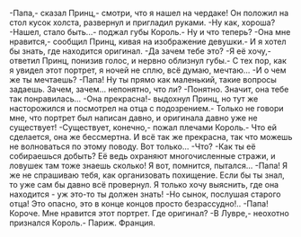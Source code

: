   -Папа,- сказал Принц,- смотри, что я нашел на чердаке!
Он положил на стол кусок холста, развернул и пригладил руками.
-Ну как, хороша?
-Нашел, стало быть...- поджал губы Король.- Ну и что теперь?
-Она мне нравится,- сообщил Принц, кивая на изображение девушки.- И я хотел бы знать, где находится оригинал.
-Да зачем тебе это?
-Я её хочу,- ответил Принц, понизив голос, и нервно облизнул губы.- С тех пор, как я увидел этот портрет, я ночей не сплю, всё думаю, мечтаю...
-И о чем же ты мечтаешь?
-Папа! Ну ты прямо как маленький, такие вопросы задаешь. Зачем, зачем... непонятно, что ли?
-Понятно. Значит, она тебе так понравилась...
-Она прекрасна!- выдохнул Принц, но тут же насторожился и посмотрел на отца с подозрением.- Только не говори мне, что портрет был написан давно, и оригинала давно уже не существует!
-Существует, конечно,- пожал плечами Король.- Что ей сделается, она же бессмертна. И всё так же прекрасна, так что можешь не волноваться по этому поводу. Вот только...
-Что?
-Как ты её собираешься добыть? Её ведь охраняют многочисленные стражи, и ловушек там тоже знаешь сколько! Я вот, помнится, пытался...
-Папа! Я же не спрашиваю тебя, как организовать похищение. Если бы ты знал, то уже сам бы давно всё провернул. Я только хочу выяснить, где она находится - уж это-то ты должен знать!
-Но сынок, послушая старого отца! Это опасно, это в конце концов просто безрассудно!..
-Папа! Короче. Мне нравится этот портрет. Где оригинал?
-В Лувре,- неохотно признался Король.- Париж. Франция.    